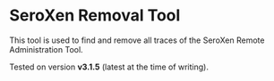 # SeroXen Removal Tool

This tool is used to find and remove all traces of the SeroXen Remote Administration Tool.

Tested on version **v3.1.5** (latest at the time of writing).
